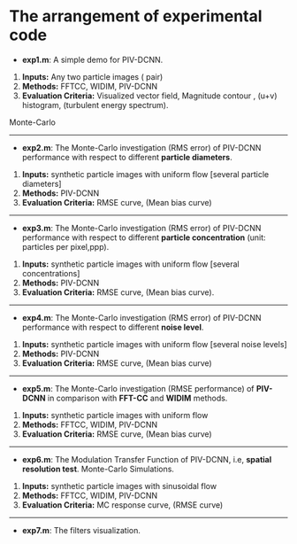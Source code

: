 # The arrangement of experimental code

- **exp1.m**: A simple demo for PIV-DCNN.

 1. **Inputs:**   Any two particle images ( pair)
 2. **Methods:**  FFTCC, WIDIM, PIV-DCNN
 3. **Evaluation Criteria:** Visualized vector field, Magnitude contour , (u+v) histogram,  (turbulent energy spectrum).

Monte-Carlo  

----
- **exp2.m**: The Monte-Carlo    investigation (RMS error) of PIV-DCNN  performance with respect to different **particle diameters**. 

 1. **Inputs:** synthetic particle images with uniform flow [several particle diameters]
 2. **Methods:** PIV-DCNN
 3. **Evaluation Criteria:** RMSE curve, (Mean bias curve)

----

- **exp3.m**: The Monte-Carlo    investigation (RMS error) of PIV-DCNN  performance with respect to different **particle concentration** (unit: particles per pixel,ppp).

 1. **Inputs:** synthetic particle images with uniform flow  [several concentrations]
 2. **Methods:** PIV-DCNN
 3. **Evaluation Criteria:** RMSE curve, (Mean bias curve).

----

- **exp4.m**: The Monte-Carlo    investigation (RMS error) of PIV-DCNN  performance with respect to different **noise level**. 

 1. **Inputs:** synthetic particle images with uniform flow [several noise levels]
 2. **Methods:** PIV-DCNN
 3. **Evaluation Criteria:** RMSE curve, (Mean bias curve)

----

- **exp5.m**: The Monte-Carlo    investigation (RMSE performance) of **PIV-DCNN** in comparison with **FFT-CC** and **WIDIM** methods. 

1. **Inputs:** synthetic particle images with uniform flow
2. **Methods:** FFTCC, WIDIM, PIV-DCNN
3. **Evaluation Criteria:** RMSE curve, (Mean bias curve)

----

- **exp6.m**: The Modulation Transfer Function of PIV-DCNN, i.e, **spatial resolution test**.  Monte-Carlo  Simulations.

 1. **Inputs:** synthetic particle images with sinusoidal flow 
 2. **Methods:** FFTCC, WIDIM, PIV-DCNN
3. **Evaluation Criteria:** MC response curve, (RMSE curve)

----

- **exp7.m**: The filters visualization.  

 



 

